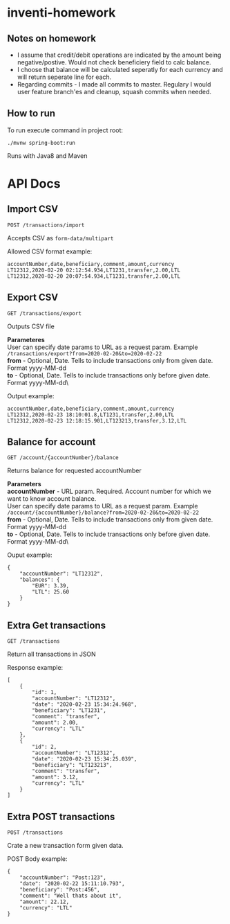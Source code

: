 # inventi-homework

## Notes on homework
- I assume that credit/debit operations are indicated by the amount being negative/postive. Would not check beneficiery field to calc balance.
- I choose that balance will be calculated seperatly for each currency and will return seperate line for each. 
- Regarding commits - I made all commits to master. Regulary I would user feature branch'es and cleanup, squash commits when needed. 

## How to run
To run execute command in project root:
```
./mvnw spring-boot:run
```

Runs with Java8 and Maven

# API Docs
## Import CSV
```
POST /transactions/import
```
Accepts CSV as `form-data/multipart`

Allowed CSV format example:
```
accountNumber,date,beneficiary,comment,amount,currency
LT12312,2020-02-20 02:12:54.934,LT1231,transfer,2.00,LTL
LT12312,2020-02-20 20:07:54.934,LT1231,transfer,2.00,LTL
```

## Export CSV
```
GET /transactions/export
```
Outputs CSV file

__Parameteres__\
User can specify date params to URL as a request param. Example `/transactions/export?from=2020-02-20&to=2020-02-22`\
__from__ - Optional, Date. Tells to include transactions only from given date. Format yyyy-MM-dd\
__to__ - Optional, Date. Tells to include transactions only before given date. Format yyyy-MM-dd\

Output example:
```
accountNumber,date,beneficiary,comment,amount,currency
LT12312,2020-02-23 18:10:01.8,LT1231,transfer,2.00,LTL
LT12312,2020-02-23 12:18:15.901,LT123213,transfer,3.12,LTL
```

## Balance for account
```
GET /account/{accountNumber}/balance
```
Returns balance for requested accountNumber

__Parameters__\
__accountNumber__ - URL param. Required. Account number for which we want to know account balance.\
User can specify date params to URL as a request param. Example `/account/{accountNumber}/balance?from=2020-02-20&to=2020-02-22`\
__from__ - Optional, Date. Tells to include transactions only from given date. Format yyyy-MM-dd\
__to__ - Optional, Date. Tells to include transactions only before given date. Format yyyy-MM-dd\

Ouput example:
```
{
    "accountNumber": "LT12312",
    "balances": {
        "EUR": 3.39,
        "LTL": 25.60
    }
}
```

## Extra Get transactions
```
GET /transactions
```
Return all transactions in JSON

Response example:
```
[
    {
        "id": 1,
        "accountNumber": "LT12312",
        "date": "2020-02-23 15:34:24.968",
        "beneficiary": "LT1231",
        "comment": "transfer",
        "amount": 2.00,
        "currency": "LTL"
    },
    {
        "id": 2,
        "accountNumber": "LT12312",
        "date": "2020-02-23 15:34:25.039",
        "beneficiary": "LT123213",
        "comment": "transfer",
        "amount": 3.12,
        "currency": "LTL"
    }
]
```

## Extra POST transactions
```
POST /transactions
```
Crate a new transaction form given data. 

POST Body example:
```
{
    "accountNumber": "Post:123",
    "date": "2020-02-22 15:11:10.793",
    "beneficiary": "Post:456",
    "comment": "Well thats about it",
    "amount": 22.12,
    "currency": "LTL"
}
```
